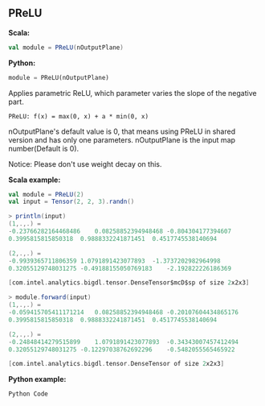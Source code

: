 ## PReLU ##

**Scala:**
```scala
val module = PReLU(nOutputPlane)
```
**Python:**
```python
module = PReLU(nOutputPlane)
```

Applies parametric ReLU, which parameter varies the slope of the negative part.

```
PReLU: f(x) = max(0, x) + a * min(0, x)
```
nOutputPlane's default value is 0, that means using PReLU in shared version and has
only one parameters. nOutputPlane is the input map number(Default is 0).

Notice: Please don't use weight decay on this.

**Scala example:**
```scala
val module = PReLU(2)
val input = Tensor(2, 2, 3).randn()

> println(input)
(1,.,.) =
-0.23766282164468486	0.08258852394948468	-0.804304177394607
0.3995815815850318	0.9888332241871451	0.4517745538140694

(2,.,.) =
-0.9939365711806359	1.0791891423077893	-1.3737202982964998
0.32055129748031275	-0.49188155050769183	-2.192822226186369

[com.intel.analytics.bigdl.tensor.DenseTensor$mcD$sp of size 2x2x3]

> module.forward(input)
(1,.,.) =
-0.059415705411171214	0.08258852394948468	-0.20107604434865176
0.3995815815850318	0.9888332241871451	0.4517745538140694

(2,.,.) =
-0.24848414279515899	1.0791891423077893	-0.34343007457412494
0.32055129748031275	-0.12297038762692296	-0.5482055565465922

[com.intel.analytics.bigdl.tensor.DenseTensor of size 2x2x3]
```

**Python example:**
```python
Python Code
```
